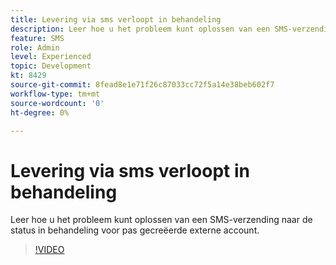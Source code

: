 ```yaml
---
title: Levering via sms verloopt in behandeling
description: Leer hoe u het probleem kunt oplossen van een SMS-verzending naar de  status in behandeling voor pas gecreëerde externe account.
feature: SMS
role: Admin
level: Experienced
topic: Development
kt: 8429
source-git-commit: 8fead8e1e71f26c87033cc72f5a14e38beb602f7
workflow-type: tm+mt
source-wordcount: '0'
ht-degree: 0%

---
```



# Levering via sms verloopt in behandeling

Leer hoe u het probleem kunt oplossen van een SMS-verzending naar de  status in behandeling voor pas gecreëerde externe account.

>[!VIDEO](https://video.tv.adobe.com/v/335986?quality=12)
